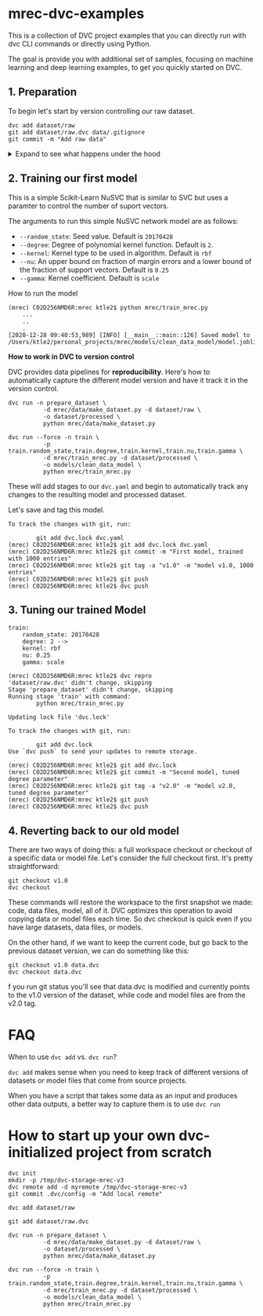 # mrec-dvc-examples
This is a collection of DVC project examples that you can directly run with dvc CLI commands or directly using
 Python.

The goal is provide you with additional set of samples, focusing on machine learning and deep learning examples, to
 get you quickly started on DVC.

## 1. Preparation

To begin let's start by version controlling our raw dataset.
```
dvc add dataset/raw
git add dataset/raw.dvc data/.gitignore
git commit -m "Add raw data"
```
<details>
  <summary>Expand to see what happens under the hood</summary>

    dvc add moved the data to the project's cache, and linked* it back to the workspace.
    ```
    ```

</details>

## 2. Training our first model

This is a simple Scikit-Learn NuSVC that is similar to SVC but uses a paramter to control the number of suport
 vectors.

 The arguments to run this simple NuSVC network model are as follows:
 - `--random_state`: Seed value. Default is `20170428`
 - `--degree`: Degree of polynomial kernel function. Default is `2`.
 - `--kernel`: Kernel type to be used in algorithm. Default is `rbf`
 - `--nu`: An upper bound on fraction of margin errors and a lower bound of the fraction of support vectors. Default
  is `0.25`
  - `--gamma`: Kernel coefficient. Default is `scale`

How to run the model
```
(mrec) C02D256NMD6R:mrec ktle2$ python mrec/train_mrec.py
    ...
    ..
    .
[2020-12-28 09:40:53,989] [INFO] [__main__::main::126] Saved model to /Users/ktle2/personal_projects/mrec/models/clean_data_model/model.joblib
```

**How to work in DVC to version control**

DVC provides data pipelines for **reproducibility**. Here's how to automatically capture the different model version
 and have it track it in the version control.
```
dvc run -n prepare_dataset \
          -d mrec/data/make_dataset.py -d dataset/raw \
          -o dataset/processed \
          python mrec/data/make_dataset.py

dvc run --force -n train \
		  -p train.random_state,train.degree,train.kernel,train.nu,train.gamma \
          -d mrec/train_mrec.py -d dataset/processed \
          -o models/clean_data_model \
          python mrec/train_mrec.py
```
These will add stages to our `dvc.yaml` and begin to automatically track any changes to the resulting model and
 processed dataset.

 Let's save and tag this model.
```
To track the changes with git, run:

        git add dvc.lock dvc.yaml
(mrec) C02D256NMD6R:mrec ktle2$ git add dvc.lock dvc.yaml
(mrec) C02D256NMD6R:mrec ktle2$ git commit -m "First model, trained with 1000 entries"
(mrec) C02D256NMD6R:mrec ktle2$ git tag -a "v1.0" -m "model v1.0, 1000 entries"
(mrec) C02D256NMD6R:mrec ktle2$ git push
(mrec) C02D256NMD6R:mrec ktle2$ dvc push
```

## 3. Tuning our trained Model
```
train:
    random_state: 20170428
    degree: 2 -->
    kernel: rbf
    nu: 0.25
    gamma: scale
```

```
(mrec) C02D256NMD6R:mrec ktle2$ dvc repro
'dataset/raw.dvc' didn't change, skipping
Stage 'prepare_dataset' didn't change, skipping
Running stage 'train' with command:
        python mrec/train_mrec.py

Updating lock file 'dvc.lock'

To track the changes with git, run:

        git add dvc.lock
Use `dvc push` to send your updates to remote storage.
```

```
(mrec) C02D256NMD6R:mrec ktle2$ git add dvc.lock
(mrec) C02D256NMD6R:mrec ktle2$ git commit -m "Second model, tuned degree parameter"
(mrec) C02D256NMD6R:mrec ktle2$ git tag -a "v2.0" -m "model v2.0, tuned degree parameter"
(mrec) C02D256NMD6R:mrec ktle2$ git push
(mrec) C02D256NMD6R:mrec ktle2$ dvc push
```

## 4. Reverting back to our old model
There are two ways of doing this: a full workspace checkout or checkout of a specific data or model file. Let's consider the full checkout first. It's pretty straightforward:
```
git checkout v1.0
dvc checkout
```
These commands will restore the workspace to the first snapshot we made: code, data files, model, all of it. DVC optimizes this operation to avoid copying data or model files each time. So dvc checkout is quick even if you have large datasets, data files, or models.

On the other hand, if we want to keep the current code, but go back to the previous dataset version, we can do something like this:

```
git checkout v1.0 data.dvc
dvc checkout data.dvc
```
f you run git status you'll see that data.dvc is modified and currently points to the v1.0 version of the dataset, while code and model files are from the v2.0 tag.

# FAQ
When to use `dvc add` vs. `dvc run`?

`dvc add` makes sense when you need to keep track of different versions of datasets or model files that come from source projects.

When you have a script that takes some data as an input and produces other data outputs, a better way to capture them is to use `dvc run`

# How to start up your own dvc-initialized project from scratch
```
dvc init
mkdir -p /tmp/dvc-storage-mrec-v3
dvc remote add -d myremote /tmp/dvc-storage-mrec-v3
git commit .dvc/config -m "Add local remote"

dvc add dataset/raw

git add dataset/raw.dvc

dvc run -n prepare_dataset \
          -d mrec/data/make_dataset.py -d dataset/raw \
          -o dataset/processed \
          python mrec/data/make_dataset.py

dvc run --force -n train \
		  -p train.random_state,train.degree,train.kernel,train.nu,train.gamma \
          -d mrec/train_mrec.py -d dataset/processed \
          -o models/clean_data_model \
          python mrec/train_mrec.py
```
